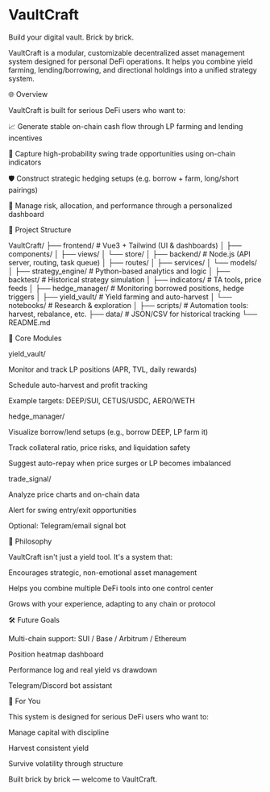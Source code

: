# VaultCraft

Build your digital vault. Brick by brick.

VaultCraft is a modular, customizable decentralized asset management system designed for personal DeFi operations. It helps you combine yield farming, lending/borrowing, and directional holdings into a unified strategy system.

🌐 Overview

VaultCraft is built for serious DeFi users who want to:

📈 Generate stable on-chain cash flow through LP farming and lending incentives

🔁 Capture high-probability swing trade opportunities using on-chain indicators

🛡️ Construct strategic hedging setups (e.g. borrow + farm, long/short pairings)

🧠 Manage risk, allocation, and performance through a personalized dashboard


🧱 Project Structure

VaultCraft/
├── frontend/              # Vue3 + Tailwind (UI & dashboards)
│   ├── components/
│   ├── views/
│   └── store/
│
├── backend/               # Node.js (API server, routing, task queue)
│   ├── routes/
│   ├── services/
│   └── models/
│
├── strategy_engine/       # Python-based analytics and logic
│   ├── backtest/          # Historical strategy simulation
│   ├── indicators/        # TA tools, price feeds
│   ├── hedge_manager/     # Monitoring borrowed positions, hedge triggers
│   ├── yield_vault/       # Yield farming and auto-harvest
│   └── notebooks/         # Research & exploration
│
├── scripts/               # Automation tools: harvest, rebalance, etc.
├── data/                  # JSON/CSV for historical tracking
└── README.md

🔑 Core Modules

yield_vault/

Monitor and track LP positions (APR, TVL, daily rewards)

Schedule auto-harvest and profit tracking

Example targets: DEEP/SUI, CETUS/USDC, AERO/WETH

hedge_manager/

Visualize borrow/lend setups (e.g., borrow DEEP, LP farm it)

Track collateral ratio, price risks, and liquidation safety

Suggest auto-repay when price surges or LP becomes imbalanced

trade_signal/

Analyze price charts and on-chain data

Alert for swing entry/exit opportunities

Optional: Telegram/email signal bot

🧠 Philosophy

VaultCraft isn't just a yield tool. It's a system that:

Encourages strategic, non-emotional asset management

Helps you combine multiple DeFi tools into one control center

Grows with your experience, adapting to any chain or protocol

🛠️ Future Goals

Multi-chain support: SUI / Base / Arbitrum / Ethereum

Position heatmap dashboard

Performance log and real yield vs drawdown

Telegram/Discord bot assistant

👤 For You

This system is designed for serious DeFi users who want to:

Manage capital with discipline

Harvest consistent yield

Survive volatility through structure

Built brick by brick — welcome to VaultCraft.
